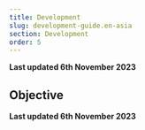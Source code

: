 ```yaml
---
title: Development
slug: development-guide.en-asia
section: Development
order: 5
---
```


**Last updated 6th November 2023**



## Objective  

**Last updated 6th November 2023**

